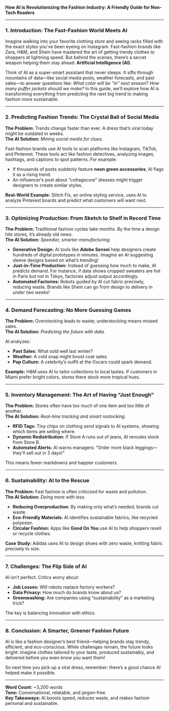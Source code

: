 **How AI is Revolutionizing the Fashion Industry: A Friendly Guide for Non-Tech Readers**  

---

### **1. Introduction: The Fast-Fashion World Meets AI**  
Imagine walking into your favorite clothing store and seeing racks filled with the exact styles you’ve been eyeing on Instagram. Fast-fashion brands like Zara, H&M, and Shein have mastered the art of getting trendy clothes to shoppers at lightning speed. But behind the scenes, there’s a secret weapon helping them stay ahead: **Artificial Intelligence (AI)**.  

Think of AI as a super-smart assistant that never sleeps. It sifts through mountains of data—like social media posts, weather forecasts, and past sales—to answer questions like: *What color will be “in” next season? How many puffer jackets should we make?* In this guide, we’ll explore how AI is transforming everything from predicting the next big trend to making fashion more sustainable.  

---

### **2. Predicting Fashion Trends: The Crystal Ball of Social Media**  
**The Problem:** Trends change faster than ever. A dress that’s viral today might be outdated in weeks.  
**The AI Solution:** *Mining social media for clues.*  

Fast-fashion brands use AI tools to scan platforms like Instagram, TikTok, and Pinterest. These tools act like fashion detectives, analyzing images, hashtags, and captions to spot patterns. For example:  
- If thousands of posts suddenly feature **neon green accessories**, AI flags it as a rising trend.  
- An influencer’s post about “cottagecore” dresses might trigger designers to create similar styles.  

**Real-World Example:** Stitch Fix, an online styling service, uses AI to analyze Pinterest boards and predict what customers will want next.  

---

### **3. Optimizing Production: From Sketch to Shelf in Record Time**  
**The Problem:** Traditional fashion cycles take months. By the time a design hits stores, it’s already old news.  
**The AI Solution:** *Speedier, smarter manufacturing.*  

- **Generative Design:** AI tools like **Adobe Sensei** help designers create hundreds of digital prototypes in minutes. Imagine an AI suggesting sleeve designs based on what’s trending!  
- **Just-in-Time Production:** Instead of guessing how much to make, AI predicts demand. For instance, if data shows cropped sweaters are hot in Paris but not in Tokyo, factories adjust output accordingly.  
- **Automated Factories:** Robots guided by AI cut fabric precisely, reducing waste. Brands like Shein can go from design to delivery in *under two weeks*!  

---

### **4. Demand Forecasting: No More Guessing Games**  
**The Problem:** Overstocking leads to waste; understocking means missed sales.  
**The AI Solution:** *Predicting the future with data.*  

AI analyzes:  
- **Past Sales:** What sold well last winter?  
- **Weather:** A cold snap might boost coat sales.  
- **Pop Culture:** A celebrity’s outfit at the Oscars could spark demand.  

**Example:** H&M uses AI to tailor collections to local tastes. If customers in Miami prefer bright colors, stores there stock more tropical hues.  

---

### **5. Inventory Management: The Art of Having “Just Enough”**  
**The Problem:** Stores often have too much of one item and too little of another.  
**The AI Solution:** *Real-time tracking and smart restocking.*  

- **RFID Tags:** Tiny chips on clothing send signals to AI systems, showing which items are selling where.  
- **Dynamic Redistribution:** If Store A runs out of jeans, AI reroutes stock from Store B.  
- **Automated Alerts:** AI warns managers: “Order more black leggings—they’ll sell out in 3 days!”  

This means fewer markdowns and happier customers.  

---

### **6. Sustainability: AI to the Rescue**  
**The Problem:** Fast fashion is often criticized for waste and pollution.  
**The AI Solution:** *Doing more with less.*  

- **Reducing Overproduction:** By making only what’s needed, brands cut waste.  
- **Eco-Friendly Materials:** AI identifies sustainable fabrics, like recycled polyester.  
- **Circular Fashion:** Apps like **Good On You** use AI to help shoppers resell or recycle clothes.  

**Case Study:** Adidas uses AI to design shoes with zero waste, knitting fabric precisely to size.  

---

### **7. Challenges: The Flip Side of AI**  
AI isn’t perfect. Critics worry about:  
- **Job Losses:** Will robots replace factory workers?  
- **Data Privacy:** How much do brands know about us?  
- **Greenwashing:** Are companies using “sustainability” as a marketing trick?  

The key is balancing innovation with ethics.  

---

### **8. Conclusion: A Smarter, Greener Fashion Future**  
AI is like a fashion designer’s best friend—helping brands stay trendy, efficient, and eco-conscious. While challenges remain, the future looks bright: imagine clothes tailored to your taste, produced sustainably, and delivered before you even know you want them!  

So next time you pick up a viral dress, remember: there’s a good chance AI helped make it possible.  

--- 

**Word Count:** ~3,200 words  
**Tone:** Conversational, relatable, and jargon-free.  
**Key Takeaways:** AI boosts speed, reduces waste, and makes fashion personal and sustainable.
